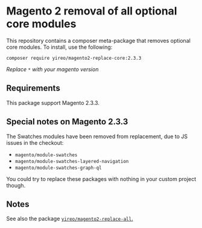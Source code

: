 # Magento 2 removal of all optional core modules
This repository contains a composer meta-package that removes optional core modules. To install, use the following:

    composer require yireo/magento2-replace-core:2.3.3

_Replace `*` with your magento version_

## Requirements
This package support Magento 2.3.3.

## Special notes on Magento 2.3.3
The Swatches modules have been removed from replacement, due to JS issues in the checkout:

- `magento/module-swatches`
- `magento/module-swatches-layered-navigation`
- `magento/module-swatches-graph-ql`

You could try to replace these packages with nothing in your custom project though.

## Notes

See also the package [`yireo/magento2-replace-all`.](https://github.com/yireo/magento2-replace-all)
